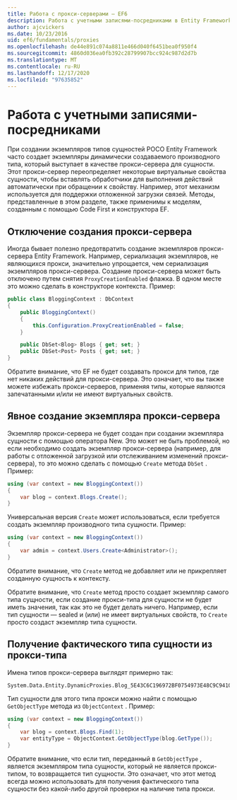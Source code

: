 ```yaml
---
title: Работа с прокси-серверами — EF6
description: Работа с учетными записями-посредниками в Entity Framework 6
author: ajcvickers
ms.date: 10/23/2016
uid: ef6/fundamentals/proxies
ms.openlocfilehash: de44e891c074a8811e466d040f6451bea0f950f4
ms.sourcegitcommit: 4860d036ea0fb392c28799907bcc924c987d2d7b
ms.translationtype: MT
ms.contentlocale: ru-RU
ms.lasthandoff: 12/17/2020
ms.locfileid: "97635852"
---
```

# <a name="working-with-proxies"></a>Работа с учетными записями-посредниками
При создании экземпляров типов сущностей POCO Entity Framework часто создает экземпляры динамически создаваемого производного типа, который выступает в качестве прокси-сервера для сущности. Этот прокси-сервер переопределяет некоторые виртуальные свойства сущности, чтобы вставлять обработчики для выполнения действий автоматически при обращении к свойству. Например, этот механизм используется для поддержки отложенной загрузки связей. Методы, представленные в этом разделе, также применимы к моделям, созданным с помощью Code First и конструктора EF.  

## <a name="disabling-proxy-creation"></a>Отключение создания прокси-сервера  

Иногда бывает полезно предотвратить создание экземпляров прокси-сервера Entity Framework. Например, сериализация экземпляров, не являющихся прокси, значительно упрощается, чем сериализация экземпляров прокси-сервера. Создание прокси-сервера может быть отключено путем снятия `ProxyCreationEnabled` флажка. В одном месте это можно сделать в конструкторе контекста. Пример:  

``` csharp
public class BloggingContext : DbContext
{
    public BloggingContext()
    {
        this.Configuration.ProxyCreationEnabled = false;
    }  

    public DbSet<Blog> Blogs { get; set; }
    public DbSet<Post> Posts { get; set; }
}
```  

Обратите внимание, что EF не будет создавать прокси для типов, где нет никаких действий для прокси-сервера. Это означает, что вы также можете избежать прокси-серверов, применяя типы, которые являются запечатанными и/или не имеют виртуальных свойств.  

## <a name="explicitly-creating-an-instance-of-a-proxy"></a>Явное создание экземпляра прокси-сервера  

Экземпляр прокси-сервера не будет создан при создании экземпляра сущности с помощью оператора New. Это может не быть проблемой, но если необходимо создать экземпляр прокси-сервера (например, для работы с отложенной загрузкой или отслеживанием изменений прокси-сервера), то это можно сделать с помощью `Create` метода `DbSet` . Пример:  

``` csharp
using (var context = new BloggingContext())
{
    var blog = context.Blogs.Create();
}
```  

Универсальная версия `Create` может использоваться, если требуется создать экземпляр производного типа сущности. Пример:  

``` csharp
using (var context = new BloggingContext())
{
    var admin = context.Users.Create<Administrator>();
}
```  

Обратите внимание, что `Create` метод не добавляет или не прикрепляет созданную сущность к контексту.  

Обратите внимание, что `Create` метод просто создает экземпляр самого типа сущности, если создание прокси-типа для сущности не будет иметь значения, так как это не будет делать ничего. Например, если тип сущности — sealed и (или) не имеет виртуальных свойств, то `Create` просто создаст экземпляр типа сущности.  

## <a name="getting-the-actual-entity-type-from-a-proxy-type"></a>Получение фактического типа сущности из прокси-типа  

Имена типов прокси-сервера выглядят примерно так:  

```
System.Data.Entity.DynamicProxies.Blog_5E43C6C196972BF0754973E48C9C941092D86818CD94005E9A759B70BF6E48E6
```

Тип сущности для этого типа прокси можно найти с помощью `GetObjectType` метода из `ObjectContext` . Пример:  

``` csharp
using (var context = new BloggingContext())
{
    var blog = context.Blogs.Find(1);
    var entityType = ObjectContext.GetObjectType(blog.GetType());
}
```  

Обратите внимание, что если тип, переданный в `GetObjectType` , является экземпляром типа сущности, который не является прокси-типом, то возвращается тип сущности. Это означает, что этот метод всегда можно использовать для получения фактического типа сущности без какой-либо другой проверки на наличие типа прокси.  
